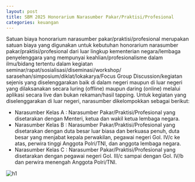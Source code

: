 ```yaml
---
layout: post
title: SBM 2025 Honorarium Narasumber Pakar/Praktisi/Profesional
categories: keuangan
---
```


Satuan biaya honorarium narasumber pakar/praktisi/profesional merupakan satuan biaya yang digunakan untuk kebutuhan honorarium narasumber pakar/praktisi/profesional dari luar lingkup kementerian negara/lembaga penyelenggara yang mempunyai keahlian/profesionalisme dalam ilmu/bidang tertentu dalam kegiatan seminar/rapat/sosialisasi/diseminasi/workshop/ sarasehan/simposium/diklat/lokakarya/Focus Group Discussion/kegiatan sejenis yang diselenggarakan baik di dalam negeri maupun di luar negeri yang dilaksanakan secara luring (offline) maupun daring (online) melalui aplikasi secara live dan bukan rekaman/hasil tapping. Untuk kegiatan yang diselenggarakan di luar negeri, narasumber dikelompokkan sebagai berikut:
- Narasumber Kelas A : Narasumber Pakar/Praktisi/Profesional yang disetarakan dengan Menteri, ketua dan wakil ketua lembaga negara.
- Narasumber Kelas B : Narasumber Pakar/Praktisi/Profesional yang disetarakan dengan duta besar luar biasa dan berkuasa penuh, duta besar yang menjabat kepala perwakilan, pegawai negeri Gol. IV/c ke atas, perwira tinggi Anggota Polri/TNI, dan anggota lembaga negara.
- Narasumber Kelas C : Narasumber Pakar/Praktisi/Profesional yang disetarakan dengan pegawai negeri Gol. III/c sampai dengan Gol. IV/b dan perwira menengah Anggota Polri/TNI.


![h1](https://blogger.googleusercontent.com/img/b/R29vZ2xl/AVvXsEjJIJ5LyTglat_OkN1KkqZXeRjs3dQhjIvcleBOXDMFH2_wpAwBJ9o1DZnTLKJtITtvdO1lYmbIhIWk0I8qC-A2VTyPCf1rO3qjS0eyORQHMpy5oAEe-y0Bb-u4KEoh_bEd4_RDTkx4xU5ZQGjxqyq0WM-T6s_pQ9CLwVh88BC3ChuUuw/s1600/SBM_2025_Page_072.jpg)